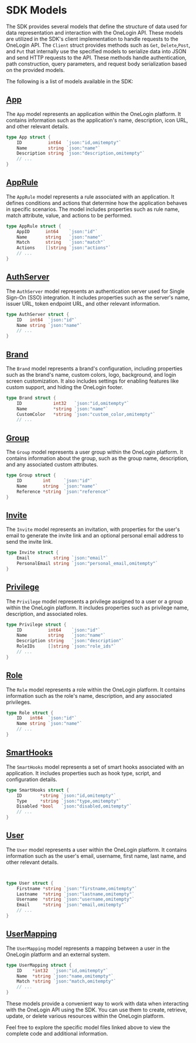 # SDK Models

The SDK provides several models that define the structure of data used for data representation and interaction with the OneLogin API. These models are utilized in the SDK's client implementation to handle requests to the OneLogin API. The `Client` struct provides methods such as `Get`, `Delete`,`Post`, and `Put` that internally use the specified models to serialize data into JSON and send HTTP requests to the API. These methods handle authentication, path construction, query parameters, and request body serialization based on the provided models.

The following is a list of models available in the SDK:

## [App](../pkg/onelogin/models/app.go)

The `App` model represents an application within the OneLogin platform. It contains information such as the application's name, description, icon URL, and other relevant details.

```go
type App struct {
    ID          int64  `json:"id,omitempty"`
    Name        string `json:"name"`
    Description string `json:"description,omitempty"`
    // ...
}
```

## [AppRule](../pkg/onelogin/models/app_rule.go)

The `AppRule` model represents a rule associated with an application. It defines conditions and actions that determine how the application behaves in specific scenarios. The model includes properties such as rule name, match attribute, value, and actions to be performed.

```go
type AppRule struct {
    AppID      int64    `json:"id"`
    Name       string   `json:"name"`
    Match      string   `json:"match"`
    Actions    []string `json:"actions"`
    // ...
}
```

## [AuthServer](../pkg/onelogin/models/auth_server.go)

The `AuthServer` model represents an authentication server used for Single Sign-On (SSO) integration. It includes properties such as the server's name, issuer URL, token endpoint URL, and other relevant information.

```go
type AuthServer struct {
    ID   int64  `json:"id"`
    Name string `json:"name"`
    // ...
}
```

## [Brand](../pkg/onelogin/models/branding.go)

The `Brand` model represents a brand's configuration, including properties such as the brand's name, custom colors, logo, background, and login screen customization. It also includes settings for enabling features like custom support, and hiding the OneLogin footer.

```go
type Brand struct {
	ID            int32   `json:"id,omitempty"`
	Name          *string `json:"name"`
	CustomColor   *string `json:"custom_color,omitempty"`
    // ...
```

## [Group](../pkg/onelogin/models/group.go)

The `Group` model represents a user group within the OneLogin platform. It contains information about the group, such as the group name, description, and any associated custom attributes.

```go
type Group struct {
    ID        int     `json:"id"`
    Name      string  `json:"name"`
    Reference *string `json:"reference"`
}
```

## [Invite](../pkg/onelogin/models/invite_link.go)

The `Invite` model represents an invitation, with properties for the user's email to generate the invite link and an optional personal email address to send the invite link.

```go
type Invite struct {
	Email         string `json:"email"`
	PersonalEmail string `json:"personal_email,omitempty"`
}
```

## [Privilege](../pkg/onelogin/models/privilege.go)

The `Privilege` model represents a privilege assigned to a user or a group within the OneLogin platform. It includes properties such as privilege name, description, and associated roles.

```go
type Privilege struct {
    ID          int64    `json:"id"`
    Name        string   `json:"name"`
    Description string   `json:"description"`
    RoleIDs     []string `json:"role_ids"`
    // ...
}
```

## [Role](../pkg/onelogin/models/role.go)

The `Role` model represents a role within the OneLogin platform. It contains information such as the role's name, description, and any associated privileges.

```go
type Role struct {
    ID   int64  `json:"id"`
    Name string `json:"name"`
    // ...
}
```

## [SmartHooks](../pkg/onelogin/models/smart_hooks.go)

The `SmartHooks` model represents a set of smart hooks associated with an application. It includes properties such as hook type, script, and configuration details.

```go
type SmartHooks struct {
    ID       *string `json:"id,omitempty"`
    Type     *string `json:"type,omitempty"`
    Disabled *bool   `json:"disabled,omitempty"`
    // ...
}
```

## [User](../pkg/onelogin/models/user.go)

The `User` model represents a user within the OneLogin platform. It contains information such as the user's email, username, first name, last name, and other relevant details.

```go


type User struct {
    Firstname *string `json:"firstname,omitempty"`
    Lastname  *string `json:"lastname,omitempty"`
    Username  *string `json:"username,omitempty"`
    Email     *string `json:"email,omitempty"`
    // ...
}
```

## [UserMapping](../pkg/onelogin/models/user_mapping.go)

The `UserMapping` model represents a mapping between a user in the OneLogin platform and an external system.

```go
type UserMapping struct {
    ID    *int32  `json:"id,omitempty"`
    Name  *string `json:"name,omitempty"`
    Match *string `json:"match,omitempty"`
    // ...
}
```

These models provide a convenient way to work with data when interacting with the OneLogin API using the SDK. You can use them to create, retrieve, update, or delete various resources within the OneLogin platform.

Feel free to explore the specific model files linked above to view the complete code and additional information.
